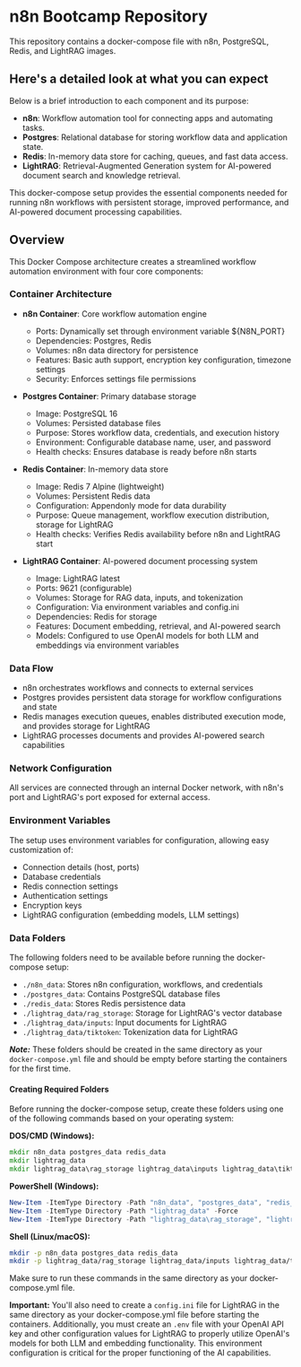 # n8n Bootcamp Repository

This repository contains a docker-compose file with n8n, PostgreSQL, Redis, and LightRAG images.

## Here's a detailed look at what you can expect

Below is a brief introduction to each component and its purpose:

- **n8n**: Workflow automation tool for connecting apps and automating tasks.
- **Postgres**: Relational database for storing workflow data and application state.
- **Redis**: In-memory data store for caching, queues, and fast data access.
- **LightRAG**: Retrieval-Augmented Generation system for AI-powered document search and knowledge retrieval.

This docker-compose setup provides the essential components needed for running n8n workflows with persistent storage, improved performance, and AI-powered document processing capabilities.

## Overview

This Docker Compose architecture creates a streamlined workflow automation environment with four core components:

### Container Architecture

- **n8n Container**: Core workflow automation engine
  - Ports: Dynamically set through environment variable ${N8N_PORT}
  - Dependencies: Postgres, Redis
  - Volumes: n8n data directory for persistence
  - Features: Basic auth support, encryption key configuration, timezone settings
  - Security: Enforces settings file permissions

- **Postgres Container**: Primary database storage
  - Image: PostgreSQL 16
  - Volumes: Persisted database files
  - Purpose: Stores workflow data, credentials, and execution history
  - Environment: Configurable database name, user, and password
  - Health checks: Ensures database is ready before n8n starts

- **Redis Container**: In-memory data store
  - Image: Redis 7 Alpine (lightweight)
  - Volumes: Persistent Redis data
  - Configuration: Appendonly mode for data durability
  - Purpose: Queue management, workflow execution distribution, storage for LightRAG
  - Health checks: Verifies Redis availability before n8n and LightRAG start

- **LightRAG Container**: AI-powered document processing system
  - Image: LightRAG latest
  - Ports: 9621 (configurable)
  - Volumes: Storage for RAG data, inputs, and tokenization
  - Configuration: Via environment variables and config.ini
  - Dependencies: Redis for storage
  - Features: Document embedding, retrieval, and AI-powered search
  - Models: Configured to use OpenAI models for both LLM and embeddings via environment variables

### Data Flow

- n8n orchestrates workflows and connects to external services
- Postgres provides persistent data storage for workflow configurations and state
- Redis manages execution queues, enables distributed execution mode, and provides storage for LightRAG
- LightRAG processes documents and provides AI-powered search capabilities

### Network Configuration

All services are connected through an internal Docker network, with n8n's port and LightRAG's port exposed for external access.

### Environment Variables

The setup uses environment variables for configuration, allowing easy customization of:

- Connection details (host, ports)
- Database credentials
- Redis connection settings
- Authentication settings
- Encryption keys
- LightRAG configuration (embedding models, LLM settings)

### Data Folders

The following folders need to be available before running the docker-compose setup:

- `./n8n_data`: Stores n8n configuration, workflows, and credentials
- `./postgres_data`: Contains PostgreSQL database files
- `./redis_data`: Stores Redis persistence data
- `./lightrag_data/rag_storage`: Storage for LightRAG's vector database
- `./lightrag_data/inputs`: Input documents for LightRAG
- `./lightrag_data/tiktoken`: Tokenization data for LightRAG

**_Note:_** These folders should be created in the same directory as your `docker-compose.yml` file and should be empty before starting the containers for the first time.

#### Creating Required Folders

Before running the docker-compose setup, create these folders using one of the following commands based on your operating system:

**DOS/CMD (Windows):**

```cmd
mkdir n8n_data postgres_data redis_data
mkdir lightrag_data
mkdir lightrag_data\rag_storage lightrag_data\inputs lightrag_data\tiktoken
```

**PowerShell (Windows):**

```powershell
New-Item -ItemType Directory -Path "n8n_data", "postgres_data", "redis_data" -Force
New-Item -ItemType Directory -Path "lightrag_data" -Force
New-Item -ItemType Directory -Path "lightrag_data\rag_storage", "lightrag_data\inputs", "lightrag_data\tiktoken" -Force
```

**Shell (Linux/macOS):**

```bash
mkdir -p n8n_data postgres_data redis_data
mkdir -p lightrag_data/rag_storage lightrag_data/inputs lightrag_data/tiktoken
```

Make sure to run these commands in the same directory as your docker-compose.yml file.

**Important:** You'll also need to create a `config.ini` file for LightRAG in the same directory as your docker-compose.yml file before starting the containers. Additionally, you must create an `.env` file with your OpenAI API key and other configuration values for LightRAG to properly utilize OpenAI's models for both LLM and embedding functionality. This environment configuration is critical for the proper functioning of the AI capabilities.

